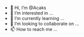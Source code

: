 - 👋 Hi, I’m @Acaks
- 👀 I’m interested in ...
- 🌱 I’m currently learning ...
- 💞️ I’m looking to collaborate on ...
- 📫 How to reach me ...

<!---
Acaks/Acaks is a ✨ special ✨ repository because its `README.md` (this file) appears on your GitHub profile.
You can click the Preview link to take a look at your changes.
--->
